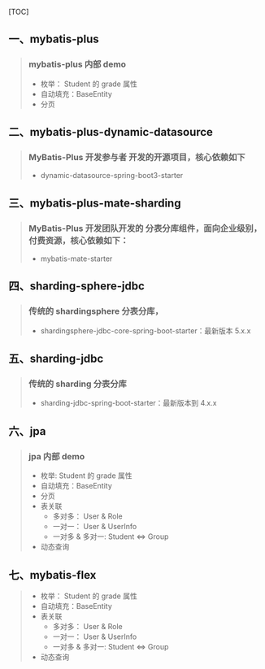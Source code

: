 [TOC]
## 一、mybatis-plus
> ### mybatis-plus 内部 demo
> - 枚举： Student 的 grade 属性
> - 自动填充：BaseEntity
> - 分页
## 二、mybatis-plus-dynamic-datasource
> ### MyBatis-Plus 开发参与者 开发的开源项目，核心依赖如下
> - dynamic-datasource-spring-boot3-starter
> ###
## 三、mybatis-plus-mate-sharding
> ### MyBatis-Plus 开发团队开发的 分表分库组件，面向企业级别，付费资源，核心依赖如下：
> - mybatis-mate-starter
## 四、sharding-sphere-jdbc
> ### 传统的 shardingsphere 分表分库，
> - shardingsphere-jdbc-core-spring-boot-starter：最新版本 5.x.x
## 五、sharding-jdbc 
> ### 传统的 sharding 分表分库
> - sharding-jdbc-spring-boot-starter：最新版本到 4.x.x
## 六、jpa
> ### jpa 内部 demo
> - 枚举: Student 的 grade 属性
> - 自动填充：BaseEntity
> - 分页
> - 表关联
>   - 多对多： User & Role
>   - 一对一： User & UserInfo
>   - 一对多 & 多对一: Student <=> Group 
> - 动态查询
## 七、mybatis-flex
> - 枚举： Student 的 grade 属性
> - 自动填充：BaseEntity
> - 表关联
>   - 多对多： User & Role
>   - 一对一： User & UserInfo
>   - 一对多 & 多对一: Student <=> Group
> - 动态查询